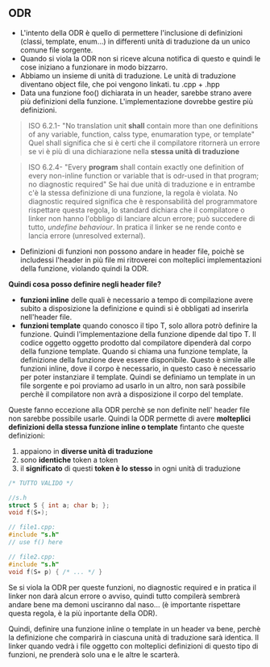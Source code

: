 ## ODR ##

* L'intento della ODR è quello di permettere l'inclusione di definizioni (classi, template, enum...)  in differenti unità di traduzione da un unico comune file sorgente.
* Quando si viola la ODR non si riceve alcuna notifica di questo e quindi le cose iniziano a funzionare in modo bizzarro.
* Abbiamo un insieme di unità di traduzione. Le unità di traduzione diventano object file, che poi vengono linkati. tu .cpp + .hpp
* Data una funzione foo() dichiarata in un header, sarebbe strano avere più definizioni della funzione. L'implementazione dovrebbe gestire più definizioni.
> ISO 6.2.1- "No translation unit **shall** contain more than one definitions of any variable, function, calss type, enumaration type, or template"
Quel shall significa che si è certi che il compilatore ritornerà un errore se vi è più di una dichiarazione nella **stessa unità di traduzione**

>ISO 6.2.4- "Every **program** shall contain exactly one definition of every non-inline function or variable that is odr-used in that program; no diagnostic required"
Se hai due unità di traduzione e in entrambe c'è la stessa definizione di una funzione, la regola è violata. No diagnostic required significa che è responsabilità del programmatore rispettare questa regola, lo standard dichiara che il compilatore o linker non hanno l'obbligo di lanciare alcun errore; può succedere di tutto, *undefine behaviour*. In pratica il linker se ne rende conto e lancia errore (unresolved external).
* Definizioni di funzioni non possono andare in header file, poichè se includessi l'header in più file mi ritroverei con molteplici implementazioni della funzione, violando quindi la ODR.

**Quindi cosa posso definire negli header file?**
* **funzioni inline** delle quali è necessario a tempo di compilazione avere subito a disposizione la definizione e quindi si è obbligati ad inserirla nell'header file.
* **funzioni template** quando conosco il tipo T, solo allora potrò definire la funzione. Quindi l'implementazione della funzione dipende dal tipo T. Il codice oggetto oggetto prodotto dal compilatore  dipenderà dal corpo della funzione template. Quando si chiama una funzione template, la definizione della funzione deve essere disponibile. Questo è simile alle funzioni inline, dove il corpo è necessario, in questo caso è necessario per poter instanziare il template. Quindi se definiamo un template in un file sorgente e poi proviamo ad usarlo in un altro, non sarà possibile perchè il compilatore non avrà a disposizione il corpo del template.

Queste fanno eccezione alla ODR perchè se non definite nell' header file non sarebbe possibile usarle. Quindi la ODR permette di avere **molteplici definizioni della stessa funzione inline o template** fintanto che queste definizioni:
1. appaiono in **diverse unità di traduzione**
2. sono **identiche** token a token
3. il **significato** di questi **token è lo stesso** in ogni unità di traduzione

``` c++
/* TUTTO VALIDO */

//s.h
struct S { int a; char b; };
void f(S∗);

// file1.cpp:
#include "s.h"
// use f() here

// file2.cpp:
#include "s.h"
void f(S∗ p) { /* ... */ }
``` 

Se si viola la ODR per queste funzioni, no diagnostic required e in pratica il linker non darà alcun errore o avviso, quindi tutto compilerà sembrerà andare bene ma demoni usciranno dal naso... (è importante rispettare questa regola, è la più inportante della ODR).

Quindi, definire una funzione inline o template in un header va bene, perchè la definizione che comparirà in ciascuna unità di traduzione sarà identica. Il linker quando vedrà i file oggetto con molteplici definizioni di questo tipo di funzioni, ne prenderà solo una e le altre le scarterà.
